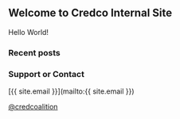 
## Welcome to Credco Internal Site

Hello World!

### Recent posts


### Support or Contact

[{{ site.email }}](mailto:{{ site.email }})

[@credcoalition](https://twitter.com/credcoalition)
